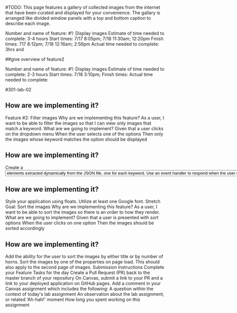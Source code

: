 #TODO:
This page features a gallery of collected images from the internet that have been curated and displayed for your convenience.
The gallary is arranged like divided window panels with a top and bottom caption to describe each image. 

Number and name of feature: #1: Display images 
Estimate of time needed to complete: 3-4 hours
Start times: 7/17 8:05pm; 7/18 11:30am; 12:20pm
Finish times: 717 8:12pm; 7/18 12:16am; 2:56pm
Actual time needed to complete: 3hrs and 

##give overview of feature2

Number and name of feature: #1: Display images 
Estimate of time needed to complete: 2-3 hours
Start times: 7/18 3:10pm;
Finish times: 
Actual time needed to complete: 

#301-lab-02

## How are we implementing it?
Feature #2: Filter images
Why are we implementing this feature?
As a user, I want to be able to filter the images so that I can view only images that match a keyword.
What are we going to implement?
Given that a user clicks on the dropdown menu
When the user selects one of the options
Then only the images whose keyword matches the option should be displayed

## How are we implementing it?
Create a <select> element which contains unique <option> elements extracted dynamically from the JSON file, one for each keyword.
Use an event handler to respond when the user chooses an option from the select menu. Hide all of the images, then show those whose keyword matches the option chosen.
Feature #3: Style the application
Why are we implementing this feature?
As a user, I want a simple, clean looking UI so that my photo gallery clearly displays the images in a grid like pattern.
What are we going to implement?
Given that a user opens the application in the browser
When the user navigates to the home page
Then the images should be displayed in rows across the screen

## How are we implementing it?
Style your application using floats.
Utilize at least one Google font.
Stretch Goal: Sort the images
Why are we implementing this feature?
As a user, I want to be able to sort the images so there is an order to how they render.
What are we going to implement?
Given that a user is presented with sort options
When the user clicks on one option
Then the images should be sorted accordingly

## How are we implementing it?
Add the ability for the user to sort the images by either title or by number of horns.
Sort the images by one of the properties on page load. This should also apply to the second page of images.
Submission Instructions
Complete your Feature Tasks for the day
Create a Pull Request (PR) back to the master branch of your repository
On Canvas, submit a link to your PR and a link to your deployed application on GitHub pages. Add a comment in your Canvas assignment which includes the following:
A question within the context of today's lab assignment
An observation about the lab assignment, or related 'Ah-hah!' moment
How long you spent working on this assignment